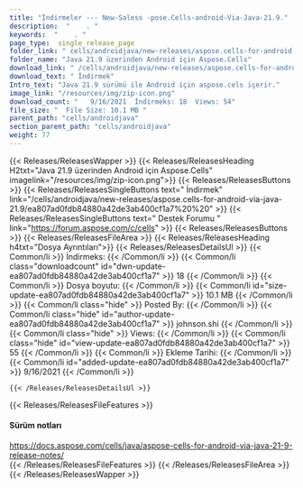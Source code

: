 ```yaml
---
title: "İndirmeler --- New-Saless -pose.Cells-android-Via-Java-21.9." 
description:  "    . " 
keywords:  "    . " 
page_type:  single_release_page
folder_link: " cells/androidjava/new-releases/aspose.cells-for-android-via-java-21.9/"
folder_name: "Java 21.9 üzerinden Android için Aspose.Cells"
download_link: " /cells/androidjava/new-releases/aspose.cells-for-android-via-java-21.9/ea807ad0fdb84880a42de3ab400cf1a7"
download_text: " İndirmek"
Intro_text: "Java 21.9 sürümü ile Android için aspose.cels içerir."
image_link: "/resources/img/zip-icon.png"
download_count: "   9/16/2021  İndirmeks: 18  Views: 54"
file_size: "  File Size: 10.1 MB "
parent_path: "cells/androidjava"
section_parent_path: "cells/androidjava"
weight: 77
---
```


{{< Releases/ReleasesWapper >}}
  {{< Releases/ReleasesHeading H2txt="Java 21.9 üzerinden Android için Aspose.Cells" imagelink="/resources/img/zip-icon.png">}}
  {{< Releases/ReleasesButtons >}}
    {{< Releases/ReleasesSingleButtons text=" İndirmek" link="/cells/androidjava/new-releases/aspose.cells-for-android-via-java-21.9/ea807ad0fdb84880a42de3ab400cf1a7%20%20" >}}
    {{< Releases/ReleasesSingleButtons text=" Destek Forumu " link="https://forum.aspose.com/c/cells" >}}
  {{< Releases/ReleasesButtons >}}
  {{< Releases/ReleasesFileArea >}}
    {{< Releases/ReleasesHeading h4txt="Dosya Ayrıntıları">}}
    {{< Releases/ReleasesDetailsUl >}}
            {{< Common/li  >}} İndirmeks: {{< /Common/li >}} 
      {{< Common/li class="downloadcount" id="dwn-update-ea807ad0fdb84880a42de3ab400cf1a7" >}} 18 {{< /Common/li >}} 
      {{< Common/li  >}} Dosya boyutu: {{< /Common/li >}} 
      {{< Common/li id="size-update-ea807ad0fdb84880a42de3ab400cf1a7" >}} 10.1 MB {{< /Common/li >}} 
      {{< Common/li  class="hide" >}} Posted By: {{< /Common/li >}} 
      {{< Common/li class="hide" id="author-update-ea807ad0fdb84880a42de3ab400cf1a7" >}} johnson.shi {{< /Common/li >}} 
      {{< Common/li class="hide"  >}} Views: {{< /Common/li >}} 
      {{< Common/li class="hide" id="view-update-ea807ad0fdb84880a42de3ab400cf1a7" >}} 55 {{< /Common/li >}} 
      {{< Common/li  >}} Ekleme Tarihi: {{< /Common/li >}} 
      {{< Common/li id="added-update-ea807ad0fdb84880a42de3ab400cf1a7" >}} 9/16/2021 {{< /Common/li >}} 

    {{< /Releases/ReleasesDetailsUl >}}

  {{< Releases/ReleasesFileFeatures >}}
      <h4>Sürüm notları</h4><div><a href="https://docs.aspose.com/cells/java/aspose-cells-for-android-via-java-21-9-release-notes/">https://docs.aspose.com/cells/java/aspose-cells-for-android-via-java-21-9-release-notes/</a></div>
  {{< /Releases/ReleasesFileFeatures >}}
 {{< /Releases/ReleasesFileArea >}}
{{< /Releases/ReleasesWapper >}}


